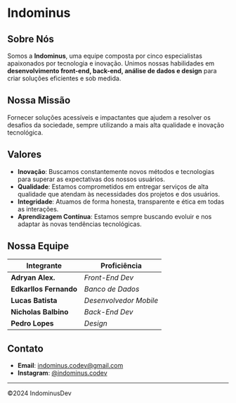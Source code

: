 # Indominus

## Sobre Nós
Somos a **Indominus**, uma equipe composta por cinco especialistas apaixonados por tecnologia e inovação. Unimos nossas habilidades em **desenvolvimento front-end, back-end, análise de dados e design** para criar soluções eficientes e sob medida.

## Nossa Missão
Fornecer soluções acessíveis e impactantes que ajudem a resolver os desafios da sociedade, sempre utilizando a mais alta qualidade e inovação tecnológica.

## Valores

- **Inovação**: Buscamos constantemente novos métodos e tecnologias para superar as expectativas dos nossos usuários.
- **Qualidade**: Estamos comprometidos em entregar serviços de alta qualidade que atendam às necessidades dos projetos e dos usuários.
- **Integridade**: Atuamos de forma honesta, transparente e ética em todas as interações.
- **Aprendizagem Contínua**: Estamos sempre buscando evoluir e nos adaptar às novas tendências tecnológicas.

## Nossa Equipe

| Integrante         | Proficiência                  |
|--------------------|-------------------------------|
| **Adryan Alex.** | *Front-End Dev* |
| **Edkarllos Fernando** | *Banco de Dados* |
| **Lucas Batista**     | *Desenvolvedor Mobile* |
| **Nicholas Balbino**  | *Back-End Dev* |
| **Pedro Lopes**       | *Design* |

## Contato

- **Email**: [indominus.codev@gmail.com](mailto:indominus.codev@gmail.com)
- **Instagram**: [@indominus.codev](https://www.instagram.com/indominus.codev)

---

©2024 IndominusDev
